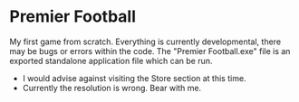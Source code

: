 # Premier Football
My first game from scratch. Everything is currently developmental, there may be bugs or errors within the code. The "Premier Football.exe" file is an exported standalone application file which can be run. 

- I would advise against visiting the Store section at this time.
- Currently the resolution is wrong. Bear with me.

